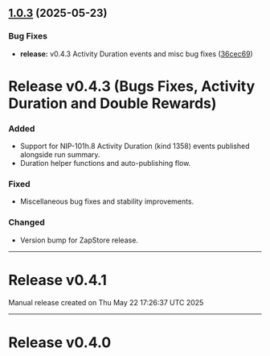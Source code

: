 ## [1.0.3](https://github.com/HealthNoteLabs/Runstr/compare/v1.0.2...v1.0.3) (2025-05-23)

### Bug Fixes

* **release:** v0.4.3  Activity Duration events and misc bug fixes ([36cec69](https://github.com/HealthNoteLabs/Runstr/commit/36cec69d6b66562f5f0ac0381c5077a109c8c5b0))

# Release v0.4.3 (Bugs Fixes, Activity Duration and Double Rewards)

### Added
- Support for NIP-101h.8 Activity Duration (kind 1358) events published alongside run summary.  
- Duration helper functions and auto-publishing flow.

### Fixed
- Miscellaneous bug fixes and stability improvements.

### Changed
- Version bump for ZapStore release.

---

# Release v0.4.1

Manual release created on Thu May 22 17:26:37 UTC 2025

---

# Release v0.4.0
